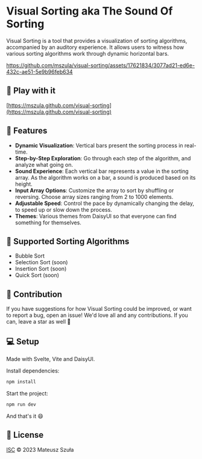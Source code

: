 # Visual Sorting aka The Sound Of Sorting

Visual Sorting is a tool that provides a visualization of sorting algorithms, accompanied by an auditory experience. It allows users to witness how various sorting algorithms work through dynamic horizontal bars.

https://github.com/mszula/visual-sorting/assets/17621834/3077ad21-ed6e-432c-ae51-5e9b96feb634

## 🚀 Play with it

[https://mszula.github.com/visual-sorting](https://mszula.github.com/visual-sorting)

## 🌟 Features

- **Dynamic Visualization**: Vertical bars present the sorting process in real-time.
- **Step-by-Step Exploration**: Go through each step of the algorithm, and analyze what going on.
- **Sound Experience**: Each vertical bar represents a value in the sorting array. As the algorithm works on a bar, a sound is produced based on its height.
- **Input Array Options**: Customize the array to sort by shuffling or reversing. Choose array sizes ranging from 2 to 1000 elements.
- **Adjustable Speed**: Control the pace by dynamically changing the delay, to speed up or slow down the process.
- **Themes**: Various themes from DaisyUI so that everyone can find something for themselves.

## 🤖 Supported Sorting Algorithms

- Bubble Sort
- Selection Sort (soon)
- Insertion Sort (soon)
- Quick Sort (soon)

## 🙌 Contribution

If you have suggestions for how Visual Sorting could be improved, or want to report a bug, open an issue! We'd love all and any contributions. If you can, leave a star as well 🌟

## 💻 Setup

Made with Svelte, Vite and DaisyUI.

Install dependencies:

```bash
npm install
```

Start the project:

```bash
npm run dev
```

And that's it 😄

## 📄 License

[ISC](https://github.com/mszula/visual-sorting/LICENSE) © 2023 Mateusz Szuła
